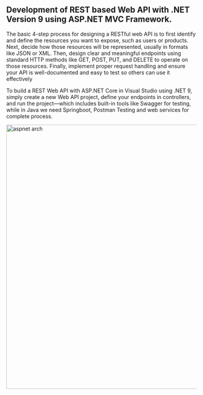 ## Development of REST based Web API with .NET Version 9 using ASP.NET MVC Framework. 
The basic 4-step process for designing a RESTful web API is to first identify and define the resources you want to expose, such as users or products. Next, decide how those resources will be represented, usually in formats like JSON or XML. Then, design clear and meaningful endpoints using standard HTTP methods like GET, POST, PUT, and DELETE to operate on those resources. Finally, implement proper request handling and ensure your API is well-documented and easy to test so others can use it effectively

To build a REST Web API with ASP.NET Core in Visual Studio using .NET 9, simply create a new Web API project, define your endpoints in controllers, and run the project—which includes built-in tools like Swagger for testing, while in Java we need Springboot, Postman Testing and web services for complete process.

<img width="1280" height="700" alt="aspnet arch" src="https://github.com/user-attachments/assets/52532d55-ffb2-4db9-b37d-6a492b0a13b1" />

